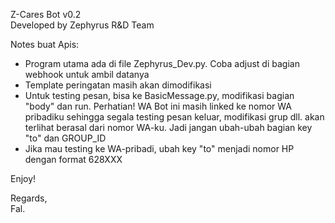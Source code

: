 Z-Cares Bot v0.2\
Developed by Zephyrus R&D Team

Notes buat Apis:
* Program utama ada di file Zephyrus_Dev.py. Coba adjust di bagian webhook untuk ambil datanya
* Template peringatan masih akan dimodifikasi
* Untuk testing pesan, bisa ke BasicMessage.py, modifikasi bagian "body" dan run. Perhatian! WA Bot ini masih linked ke nomor WA pribadiku sehingga segala testing pesan keluar, modifikasi grup dll. akan terlihat berasal dari nomor WA-ku. Jadi jangan ubah-ubah bagian key "to" dan GROUP_ID
* Jika mau testing ke WA-pribadi, ubah key "to" menjadi nomor HP dengan format 628XXX

Enjoy!

Regards,\
Fal.
